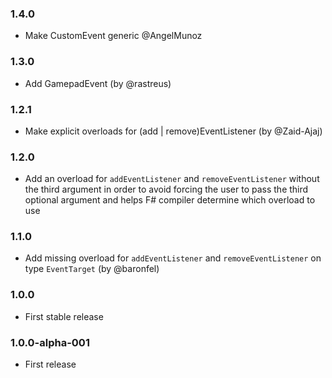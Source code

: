 ### 1.4.0

* Make CustomEvent generic @AngelMunoz

### 1.3.0

* Add GamepadEvent (by @rastreus)

### 1.2.1

* Make explicit overloads for (add | remove)EventListener (by @Zaid-Ajaj)

### 1.2.0

* Add an overload for `addEventListener` and `removeEventListener` without the third argument in order to avoid forcing the user to pass the third optional argument and helps F# compiler determine which overload to use

### 1.1.0

* Add missing overload for `addEventListener` and `removeEventListener` on type `EventTarget` (by @baronfel)

### 1.0.0

* First stable release

### 1.0.0-alpha-001

* First release
